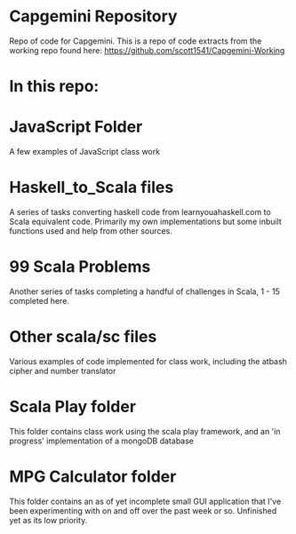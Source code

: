 # Capgemini Repository
Repo of code for Capgemini. This is a repo of code extracts from the working repo found here: https://github.com/scott1541/Capgemini-Working 

# In this repo:

# JavaScript Folder
  A few examples of JavaScript class work
  
# Haskell_to_Scala files
  A series of tasks converting haskell code from learnyouahaskell.com to Scala equivalent code.
  Primarily my own implementations but some inbuilt functions used and help from other sources.
  
# 99 Scala Problems
  Another series of tasks completing a handful of challenges in Scala, 1 - 15 completed here.
  
# Other scala/sc files
  Various examples of code implemented for class work, including the atbash cipher and number translator
  
# Scala Play folder
  This folder contains class work using the scala play framework, and an 'in progress' implementation of a mongoDB database
  
 # MPG Calculator folder
  This folder contains an as of yet incomplete small GUI application that I've been experimenting with on and off over the past week or so. Unfinished yet as its low priority.
